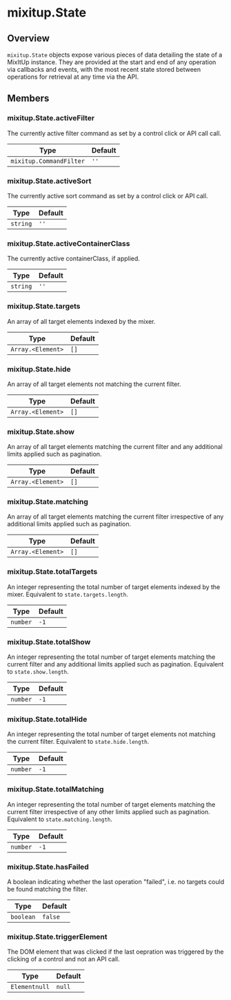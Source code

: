 # mixitup.State

## Overview

`mixitup.State` objects expose various pieces of data detailing the state of
a MixItUp instance. They are provided at the start and end of any operation via
callbacks and events, with the most recent state stored between operations
for retrieval at any time via the API.


## Members

### <a id="mixitup.State#activeFilter">mixitup.State.activeFilter</a>




The currently active filter command as set by a control click or API call
call.


|Type | Default
|---  | ---
|`mixitup.CommandFilter`| `''`


### <a id="mixitup.State#activeSort">mixitup.State.activeSort</a>




The currently active sort command as set by a control click or API call.


|Type | Default
|---  | ---
|`string`| `''`


### <a id="mixitup.State#activeContainerClass">mixitup.State.activeContainerClass</a>




The currently active containerClass, if applied.


|Type | Default
|---  | ---
|`string`| `''`


### <a id="mixitup.State#targets">mixitup.State.targets</a>




An array of all target elements indexed by the mixer.


|Type | Default
|---  | ---
|`Array.<Element>`| `[]`


### <a id="mixitup.State#hide">mixitup.State.hide</a>




An array of all target elements not matching the current filter.


|Type | Default
|---  | ---
|`Array.<Element>`| `[]`


### <a id="mixitup.State#show">mixitup.State.show</a>




An array of all target elements matching the current filter and any additional
limits applied such as pagination.


|Type | Default
|---  | ---
|`Array.<Element>`| `[]`


### <a id="mixitup.State#matching">mixitup.State.matching</a>




An array of all target elements matching the current filter irrespective of
any additional limits applied such as pagination.


|Type | Default
|---  | ---
|`Array.<Element>`| `[]`


### <a id="mixitup.State#totalTargets">mixitup.State.totalTargets</a>




An integer representing the total number of target elements indexed by the
mixer. Equivalent to `state.targets.length`.


|Type | Default
|---  | ---
|`number`| `-1`


### <a id="mixitup.State#totalShow">mixitup.State.totalShow</a>




An integer representing the total number of target elements matching the
current filter and any additional limits applied such as pagination.
Equivalent to `state.show.length`.


|Type | Default
|---  | ---
|`number`| `-1`


### <a id="mixitup.State#totalHide">mixitup.State.totalHide</a>




An integer representing the total number of target elements not matching
the current filter. Equivalent to `state.hide.length`.


|Type | Default
|---  | ---
|`number`| `-1`


### <a id="mixitup.State#totalMatching">mixitup.State.totalMatching</a>




An integer representing the total number of target elements matching the
current filter irrespective of any other limits applied such as pagination.
Equivalent to `state.matching.length`.


|Type | Default
|---  | ---
|`number`| `-1`


### <a id="mixitup.State#hasFailed">mixitup.State.hasFailed</a>




A boolean indicating whether the last operation "failed", i.e. no targets
could be found matching the filter.


|Type | Default
|---  | ---
|`boolean`| `false`


### <a id="mixitup.State#triggerElement">mixitup.State.triggerElement</a>




The DOM element that was clicked if the last oepration was triggered by the
clicking of a control and not an API call.


|Type | Default
|---  | ---
|`Elementnull`| `null`


